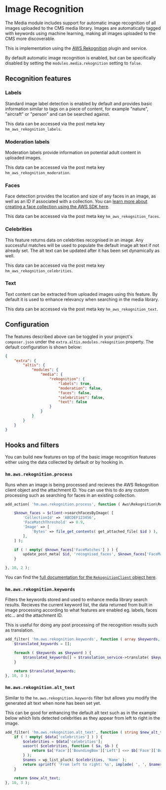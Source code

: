 # Image Recognition

The Media module includes support for automatic image recognition of all images uploaded to the CMS media library. Images are automatically tagged with keywords using machine learning, making all images uploaded to the CMS more discoverable.

This is implementation using the [AWS Rekognition](https://github.com/humanmade/aws-rekognition) plugin and service.

By default automatic image recognition is enabled, but can be specifically disabled by setting the `modules.media.rekognition` setting to `false`.

## Recognition features

### Labels

Standard image label detection is enabled by default and provides basic information similar to tags on a piece of content, for example "nature", "aircraft" or "person" and can be searched against.

This data can be accessed via the post meta key `hm_aws_rekognition_labels`.

### Moderation labels

Moderation labels provide information on potential adult content in uploaded images.

This data can be accessed via the post meta key `hm_aws_rekognition_moderation`.

### Faces

Face detection provides the location and size of any faces in an image, as well as an ID if associated with a collection. You can [learn more about creating a face collection using the AWS SDK here](https://docs.aws.amazon.com/rekognition/latest/dg/collections.html).

This data can be accessed via the post meta key `hm_aws_rekognition_faces`.

### Celebrities

This feature returns data on celebrities recognised in an image. Any successful matches will be used to populate the default image alt text if not already set. The alt text can be updated after it has been set dynamically as well.

This data can be accessed via the post meta key `hm_aws_rekognition_celebrities`.

### Text

Text content can be extracted from uploaded images using this feature. By default it is used to enhance relevancy when searching in the media library.

This data can be accessed via the post meta key `hm_aws_rekognition_text`.

## Configuration

The features described above can be toggled in your project's `composer.json` under the `extra.altis.modules.rekognition` property. The default configuration is shown below:

```json
{
	"extra": {
		"altis": {
			"modules": {
				"media": {
					"rekognition": {
						"labels": true,
						"moderation": false,
						"faces": false,
						"celebrities": false,
						"text": false
					}
				}
			}
		}
	}
}
```

## Hooks and filters

You can build new features on top of the basic image recognition features either using the data collected by default or by hooking in.

### `hm.aws.rekognition.process`

Runs when an image is being processed and recieves the AWS Rekognition client object and the attachment ID. You can use this to do any custom processing such as searching for faces in an existing collection.

```php
add_action( 'hm.aws.rekognition.process', function ( Aws\Rekognition\RekognitionClient $client, int $id ) {

	$known_faces = $client->searchFacesByImage( [
		'CollectionId' => 'ABCDEF123456',
		'FaceMatchThreshold' => 0.9,
		'Image' => [
			'Bytes' => file_get_contents( get_attached_file( $id ) ),
		],
	] );

	if ( ! empty( $known_faces['FaceMatches'] ) ) {
		update_post_meta( $id, 'recognised_faces', $known_faces['FaceMatches'] );
	}

}, 10, 2 );
```

You can find the [full documentation for the `RekognitionClient` object here](https://docs.aws.amazon.com/aws-sdk-php/v3/api/api-rekognition-2016-06-27.html).

### `hm.aws.rekognition.keywords`

Filters the keywords stored and used to enhance media library search results. Recieves the current keyword list, the data returned from built in image processing according to what features are enabled eg. labels, faces etc... and the attachment ID.

This is useful for doing any post processing of the recognition results such as translation.

```php
add_filter( 'hm.aws.rekognition.keywords', function ( array $keywords, array $data, int $id ) {
	$translated_keywords = [];

	foreach ( $keywords as $keyword ) {
		$translated_keywords[] = $translation_service->translate( $keyword, 'fr' );
	}

	return $translated_keywords;
}, 10, 3 );
```

### `hm.aws.rekognition.alt_text`

Similar to the `hm.aws.rekognition.keywords` filter but allows you modify the generated alt text when none has been set yet.

This can be good for enhancing the default alt text such as in the example below which lists detected celebrities as they appear from left to right in the image.

```php
add_filter( 'hm.aws.rekognition.alt_text', function ( string $new_alt_text, array $data, int $id ) {
	if ( ! empty( $data['celebrities'] ) ) {
		$celebrities = $data['celebrities'];
		uasort( $celebrities, function ( $a, $b ) {
			return $a['Face']['BoundingBox']['Left'] <=> $b['Face']['BoundingBox']['Left'];
		} );
		$names = wp_list_pluck( $celebrities, 'Name' );
		return sprintf( 'From left to right: %s', implode( ', ', $names ) );
	}

	return $new_alt_text;
}, 10, 3 );
```
